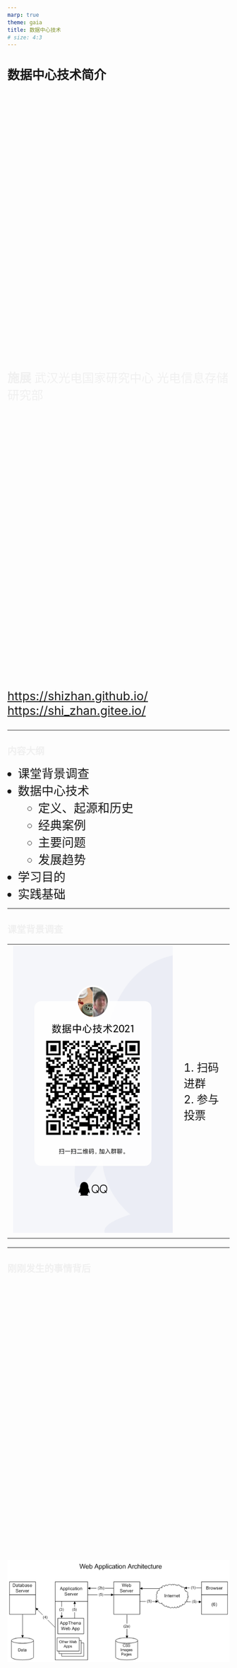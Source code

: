 ```yaml
---
marp: true
theme: gaia
title: 数据中心技术
# size: 4:3
---
```


<!-- _class: lead -->

# 数据中心技术简介

**施展**
武汉光电国家研究中心
光电信息存储研究部

<https://shizhan.github.io/>
<https://shi_zhan.gitee.io/>

---

## 内容大纲

<!-- paginate: true -->

- 课堂背景调查
- 数据中心技术
  - 定义、起源和历史
  - 经典案例
  - 主要问题
  - 发展趋势
- 学习目的
- 实践基础

---

## 课堂背景调查

<style scoped>
  th {
    display: none;
  }
  table {
    width: 100%;
  }
</style>

|   |   |
|:-:|:--|
|![h:450](images/qq-group-2021.png)|1. 扫码进群<br/>2. 参与投票|

---

## 刚刚发生的事情背后

<style scoped>
  p {
    font-size: 18px;
    text-align: center;
  }
</style>

![h:450](images/Web-Application-Architecture.png)

Source: <https://codecondo.com/web-application-architecture/>

---

## 在腾讯公司的平台上

<style scoped>
  table, p {
    font-size: 20px;
  }
</style>

![h:380](images/tencent-fact-2016.png)

|全球服务器|数据存储规模|全球加速节点|带宽储备|云产品服务|
|:-:|:-:|:-:|:-:|:-:|
|100W+|EB级|2800+|200T|300+|

Source: <https://cloud.tencent.com/about>

---

<style scoped>
  p {
    padding-top: 620px;
    font-size: 18px;
    text-align: right;
  }
</style>

![bg](images/01-Global-Overview-DataReportal-20200422-Digital-2020-April-Global-Statshot-Report-Slide-7.png)

Source: <https://datareportal.com/reports/>

---

<style scoped>
  p {
    padding-top: 200px;
    text-align: center;
    font-size: 72px;
    color: #0040FF;
  }
</style>

![bg opacity:.3 brightness:.5](images/01-Global-Overview-DataReportal-20200422-Digital-2020-April-Global-Statshot-Report-Slide-7.png)

网络服务已渗透社会各个方面

---

![bg](images/05-Changes-in-Connected-Behaviours-DataReportal-20200422-Digital-2020-April-Global-Statshot-Report-Slide-11.png)

---

<style scoped>
  p {
    padding-top: 200px;
    text-align: center;
    font-size: 72px;
    color: #0040FF;
  }
</style>

![bg opacity:.3 brightness:.5](images/05-Changes-in-Connected-Behaviours-DataReportal-20200422-Digital-2020-April-Global-Statshot-Report-Slide-11.png)

疫情甚至加快了这个过程

---

## 随之而来的数据洪流

<style scoped>
  li, p {
    font-size: 20px;
  }
</style>

![w:1150](images/IDC_DataSphere.png)

Source: <https://www.datanami.com/2018/11/27/global-datasphere-to-hit-175-zettabytes-by-2025-idc-says/>

---

![bg fit](images/IDC_edge_to_core.png)

---

## 新基建

<style scoped>
  li, p {
    font-size: 30px;
  }
</style>

- 国家发展改革委创新和高技术发展司2020年发布
  - 新型基础设施是以新发展理念为引领，以技术创新为驱动，以信息网络为基础，面向高质量发展需要，提供数字转型、智能升级、融合创新等服务的基础设施体系，主要包括信息基础设施、融合基础设施、创新基础设施等三方面内容。
- **信息基础设施**主要是指基于新一代信息技术演化生成的基础设施。
  - 以5G、物联网、工业互联网、卫星互联网为代表的通信网络基础设施
  - 以人工智能、云计算、区块链等为代表的新技术基础设施
  - 以**数据中心**、智能计算中心为代表的算力基础设施

Source: <http://www.xinhuanet.com/fortune/2020-04/21/c_1125883443.htm>

---

## 信息系统的规模化趋势

<style scoped>
  th {
    display: none;
  }
  h3, li, td, p {
    font-size: 14px;
  }
</style>

### Latency Comparison Numbers

||||||
|:-|-:|-:|-:|:-|
| L1 cache reference                 |          0.5 ns |            |        |                             |
| Branch mispredict                  |          5   ns |            |        |                             |
| L2 cache reference                 |          7   ns |            |        | 14x L1 cache                |
| Mutex lock/unlock                  |         25   ns |            |        |                             |
| Main memory reference              |        100   ns |            |        | 20x L2 cache, 200x L1 cache |
| Compress 1K bytes with Zippy       |      3,000   ns |       3 us |        |                             |
| Send 1K bytes over 1 Gbps network  |     10,000   ns |      10 us |        |                             |
| Read 4K randomly from SSD*         |    150,000   ns |     150 us |        | ~1GB/sec SSD                |
| Read 1 MB sequentially from memory |    250,000   ns |     250 us |        |                             |
| Round trip within same datacenter  |    500,000   ns |     500 us |        |                             |
| Read 1 MB sequentially from SSD*   |  1,000,000   ns |   1,000 us |   1 ms | ~1GB/sec SSD, 4X memory     |
| Disk seek                          | 10,000,000   ns |  10,000 us |  10 ms | 20x datacenter roundtrip    |
| Read 1 MB sequentially from disk   | 20,000,000   ns |  20,000 us |  20 ms | 80x memory, 20X SSD         |
| Send packet CA->Netherlands->CA    |150,000,000   ns | 150,000 us | 150 ms |                             |

### Notes

1 ns = 10^-9 seconds
1 us = 10^-6 seconds = 1,000 ns
1 ms = 10^-3 seconds = 1,000 us = 1,000,000 ns

### Credit

By Jeff Dean: <http://research.google.com/people/jeff/>
Originally by Peter Norvig: <http://norvig.com/21-days.html#answers>

---

<style scoped>
  p {
    padding-top: 620px;
    font-size: 18px;
  }
</style>

![bg fit](images/Latency-Numbers-Every-Programmer-Should-Know.png)

Source: <https://colin-scott.github.io/personal_website/research/interactive_latency.html>

---

## 仓储级计算机

<style scoped>
  li, p {
    font-size: 30px;
  }
</style>

[路易斯·安德烈·巴罗索（Luiz André Barroso）](https://www.barroso.org/)，谷歌研究员、ACM会士、AAAS会士，领导着谷歌的工程基础设施工作。

- [Warehouse-scale Computing](https://dl.acm.org/doi/10.1145/1807167.1837133), SIGMOD '10
- [Warehouse-Scale Computing: Entering the Teenage Decade](https://dl.acm.org/doi/10.1145/2000064.2019527), ISCA '11
- [A Brief History of Warehouse-Scale Computing](https://barroso.org/publications/IEEEMicro2021.pdf), 2020 Eckert-Mauchly Award

---

## 定义、起源和历史

- 数据中心的概念可以追溯到互联网时代的早期
- ARPANET (70s) 与 WWW (90s)
  - **应用**：EMail、SNS、IM、博客/微博、视频/短视频、地图 ...
  - **网络**：拨号、ADSL、宽带、光纤入户，2G至5G ...
- Server-side Computing -- **Cloud**

---

## 经典案例

<style scoped>
  h2 {
    color: #F0F0F0;
  }
  p {
    font-size: 18px;
    padding-top: 520px;
    text-align: left;
    color: #F0F0F0;
  }
</style>

![bg](images/Data-Centers-top10.webp)

Source: [Top 10 Data Centers in the World Today](https://www.analyticsinsight.net/top-10-data-centers-world-today/), Preetipadma, September 8, 2020

---

……

---

[2021: These are the World’s Largest Data Center Colocation Providers](https://www.datacenterknowledge.com/archives/2017/01/20/here-are-the-10-largest-data-center-providers-in-the-world), Yevgeniy Sverdlik, Jan 15, 2021

---

<style scoped>
  p {
    font-size: 18px;
    padding-top: 620px;
    text-align: left;
  }
</style>

![bg](images/us_datacenters.jpg)

Source: <http://www.iiclouds.org/20141114/maps-of-data-center-localization/>

---

### 谷歌

Source: <https://www.google.cn/about/datacenters/locations/>

---

### 亚马逊

---

<style scoped>
  p {
    font-size: 18px;
    padding-top: 620px;
    text-align: left;
  }
</style>

![bg](images/aws-region.png)

Source: <https://www.cloudwards.net/news/amazon-announces-new-aws-paris-region-opening-in-2017-14326/>

---

<style scoped>
  p {
    font-size: 18px;
    padding-top: 620px;
    text-align: left;
  }
</style>

![bg](images/Cloudfront-Map_9.24_2x.png)

Source: <https://aws.amazon.com/cn/cloudfront/features/>

---

### 微软

---

<style scoped>
  p {
    font-size: 18px;
    padding-top: 620px;
    text-align: left;
  }
</style>

![bg](images/azure-data-center-global-map.webp)

Source: <https://www.urtech.ca/2019/01/solved-where-are-microsofts-data-centers-located/>

---

### AWS, Azure and Google Cloud

<style scoped>
  p {
    font-size: 18px;
    padding-top: 520px;
    text-align: left;
  }
</style>

![bg fit](images/cloud-provider-location-map.png)

Source: <https://www.atomia.com/2016/11/24/comparing-the-geographical-coverage-of-aws-azure-and-google-cloud/>

---

### AWS, Azure and Google Cloud …

<style scoped>
  p {
    font-size: 18px;
    text-align: left;
  }
</style>

![h:430](images/cloud-dc-locations@2x.png)![h:430](images/cloud-dc-numbers@2x.png)

Source: <https://www.atomia.com/2016/11/24/comparing-the-geographical-coverage-of-aws-azure-and-google-cloud/>

---

## 国内情况

![h:450](images/odcc-chart1.png)![h:450](images/odcc-chart5.png)

Source: [中国信息通信研究院 开放数据中心委员会](http://dcp.odcc.org.cn/idc)

---

<style scoped>
  p {
    font-size: 18px;
    padding-top: 620px;
    text-align: left;
  }
</style>

![bg fit](images/dcp.odcc.org.cn_2021-11-06-163130.jpg)

Source: <http://dcp.odcc.org.cn/idc/idcMap>

---

### 阿里

---

### 腾讯

---

## 仓储规模的计算机系统，就是数据中心？

![bg fit](images/wsc-arch.svg)

---

<style scoped>
  p {
    padding-top: 200px;
    text-align: center;
    font-size: 70px;
    color: 0040FF;
  }
</style>

一项经典的比较：HPC vs Cloud

---

## 超算和云

<style scoped>
  p {
    font-size: 18px;
    text-align: left;
  }
</style>

- 是 **集中力量办大事**
- …
- …

![bg fit right](images/hpc_schematic.png)

Source: <https://jgbarbosa.github.io/vis/docs/intro_to_hpc/intro_to_hpc_01.html>

---

## 超算和云…

<style scoped>
  p {
    font-size: 18px;
    text-align: left;
  }
</style>

- 是 **集中力量办大事**
- 或 **人民群众无小事**
- …

![bg fit right](images/autoscaling-architecture5.png)

Source: <https://www.networkcomputing.com/cloud-infrastructure/guide-cloud-computing-architectures>

---

## 超算上云

<style scoped>
  p {
    font-size: 16px;
    text-align: left;
  }
</style>

- 是 **集中力量办大事**
- 或 **人民群众无小事**
- 又或者 **动员广大人民办大事**

![bg fit right](images/architecture-hpc-cfd.png)

Source: <https://docs.microsoft.com/en-us/azure/architecture/example-scenario/infrastructure/hpc-cfd>

Discussions:
2013 [A comparative study of high-performance computing on the cloud, HPDC'13](https://dl.acm.org/doi/10.1145/2462902.2462919)
2017 [Understanding the Performance and Potential of Cloud Computing for Scientific Applications, ToCC'17](https://ieeexplore.ieee.org/document/7045591)
2018 [HPC Cloud for Scientific and Business Applications: Taxonomy, Vision, and Research Challenges, CSUR'18](https://dl.acm.org/doi/10.1145/3150224)
2019 [Use Cases for HPC in the Cloud](https://insidehpc.com/2019/10/use-cases-for-hpc-in-the-cloud/)
2020 [HPC in the Cloud? Yes, No and In Between](https://www.arm.com/blogs/blueprint/hpc-cloud)
2020 [High Performance Computing Vs Cloud Computing: Which is Better?](https://www.1plus1tech.com/high-performance-computing-vs-cloud-computing/)
2021 [HPC and the Cloud](https://www.cioreview.com/cxoinsight/hpc-and-the-cloud-nid-12863-cid-84.html)

---

## 众包、边缘、雾计算

<style scoped>
  p {
    font-size: 18px;
    text-align: left;
  }
</style>

- **从群众中来，到群众中去**

![h:400](images/690px-SETI-home_ScrSaver.jpg) ![h:400](images/google-maps2-576x1024.png)

Source: [The Power of the Community – Crowd Sourcing, Open Source and Social Networking](https://www.omniasecuritas.com/archives/116)

---

<style scoped>
  p {
    font-size: 18px;
    padding-top: 620px;
    text-align: left;
  }
</style>

![bg fit](images/cloud-fog-edge_infographic.webp)

Source: <https://www.winsystems.com/cloud-fog-and-edge-computing-whats-the-difference/>

---

## 主要问题

- 可靠性
- 一致性
- 波动性
- 可用性
- 尾延迟

---

### 可靠性

---

### 一致性

---

### 波动性

---

### 可用性

---

### 尾延迟

---

## 发展趋势

绿色环保、模块化、边缘计算

惊人的资源消耗，信息化不总是意味着环保

PUE

---

## 学习目的

- 数据中心技术的**基础知识**
- 大规模计算机系统**响应能力问题**
- 经典的**应对方法**

---

## 实践基础

- 建立一套数据中心实验平台
  1. Linux系统
  2. 虚拟机、容器、存储
  3. 监控管理工具
- 还有**亿点点**细节

![bg right fit](images/3steps.png)

---

### 选择合适的系统

怎么给自己准备一套便利的Linux学习环境？

- **Linux** 直接安装，多重引导
- **Mac/Win** 虚拟机、容器、编排工具
- **Win**
  - 虚拟机、容器、编排工具
  - Windows Subsystem Linux (WSL, WSL2)
  - Cygwin, MSYS (MinGW)

---

### 准备和熟悉环境

<style scoped>
  li, p {
    font-size: 27px;
  }
</style>

- **目标**：
  - 远程连接主机、远程执行命令
  - 检查服务器状态:
    - 发行版、内核版本、时间、网络、进程、设备、磁盘、文件系统
    - *uname, date, ifconfig, ps, /proc, /dev, df, du, mount*
  - 代码、脚本、配置管理初步
    - 版本管理 *git, github, bitbucket, gitee*
    - 文本操作 *cat, head, tail, grep, sed, awk, cut, paste, join*
  - 一两套批量部署工具 *ansible, puppet, cfengine*
    - 添加和更新软件安装源
    - 想一想，怎样提高效率？学校源 <http://mirrors.hust.edu.cn/>、本地源
  - 集群时间同步 *ntp, chrony*

---

### 命令行操作入门

- 系统状态
  - 有哪些关键目录
  - 系统信息的跟踪和采集
- 信息处理
  - 控制台文本的读写、查找、提取、统计、排序、去重、合并
- 数据处理
  - 压缩与解压缩、二进制转换
  - 特殊设备(/dev/null, /dev/zero, /dev/random)
- 工具之间的联动与**KISS原则**

---

### 初步尝试管理

- 编制bash脚本
  - 循环、参数、管道与重定向
- 远程管理方法
  - 网络管道、文件同步、终端会话保持
- 任务执行
  - 后台执行、控制台管理
  - 定时重复、计划任务
- 配置和脚本管理
  - git与github

---

![bg cover](images/emergency.jpg)

---

![bg fit](images/keep-calm.png)

---

### 更进一步

- Dashboard仪表盘
  - Grafana
    - <https://grafana.com>
    - <https://github.com/grafana/grafana>
  - Prometheus
    - <https://prometheus.io/>
    - <https://github.com/prometheus/prometheus>
  - InfluxDB & Telegraf
    - <https://www.influxdata.com>

---

![bg fit](images/prometheus-architecture.png)

---

![bg fit](images/APM-Diagram-1.webp)

---

## 经典问题

<style scoped>
  td {
    font-size: 25px;
  }
</style>

|微观|宏观|环境|
|:-|:-|:-|
|*Understanding Disk Failure Rates: What Does an MTTF of 1,000,000 Hours Mean to You?*|*Failure Trends in a Large Disk Drive Population*|*Datacenter Scale Evaluation of the Impact of Temperature on Hard Disk Drive Failures*|
|![w:350](images/understanding-disk-failure.png)|![w:350](images/failure-trends.png)|![w:350](images/datacenter-scale-evaluation.png)|

---

## 后续内容

- 熟悉环境
  - *Linux, Git, SSH, Python, OpenStack, K8S, Docker* …
- 数据中心专题讲座与实践
  - 键值存储
  - 对象存储
    - [尾延迟问题](data-center-2021-obs)
    - [服务质量保障问题](data-center-2021-qos)
- 着手综述
  - 跟随讲座内容，检索和阅读论文，准备下个月汇报
